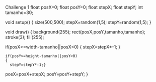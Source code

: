 Challenge 1
float posX=0;
float posY=0;
float stepX;
float stepY;
int tamanho=30;

void setup() {
  size(500,500);
  stepX=random(1,5);
  stepY=random(1,5);
}

void draw() {
  background(255);
  rect(posX,posY,tamanho,tamanho);
  stroke(3);
  fill(255);
  
  if(posX>=width-tamanho||posX<0)
  {
    stepX=stepX*-1;
  }
    
    if(posY>=height-tamanho||posY<0)
    {
      stepY=stepY*-1;}


posX=posX+stepX;
posY=posY+stepY;
}

  
